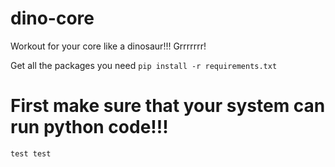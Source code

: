 # dino-core
Workout for your core like a dinosaur!!!  Grrrrrrr!

Get all the packages you need
```pip install -r requirements.txt```

# First make sure that your system can run python code!!!

```test test```
